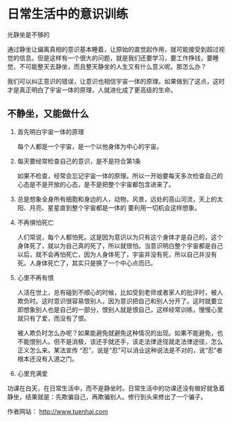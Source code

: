 # 日常生活中的意识训练

光静坐是不够的

通过静坐让偏离真相的意识基本睡着，让原始的直觉起作用，就可能接受到超过视觉的信息。但是这样有一个很大的问题，就是我们还要学习，要工作挣钱，要睡觉，不可能整天去静坐，而且整天静坐的人生又有什么意义呢。那怎么办？

我们可以纠正意识的错误，让意识也相信宇宙一体的原理。如果做到了这点，这时才是真正明白了宇宙一体的原理，人就进化成了更高级的生命。

## 不静坐，又能做什么

1. 首先明白宇宙一体的原理

    每个人都是一个宇宙，是一个以他身体为中心的宇宙。

2. 每天要经常检查自己的意识，是不是符合第1条

    如果不检查，经常会忘记宇宙一体的原理。所以一开始要每天多次检查自己的心态是不是开放的心态，是不是把整个宇宙都包含进来了。

3. 总是想象全身所有细胞和身边的人，动物，风景，远处的高山河流，天上的太阳、月亮、星星直到整个宇宙都是一体的
    要利用一切机会这样想象。

4. 不再惧怕死亡

    人们常说，每个人都怕死。这是因为意识以为只有这个身体才是自己的，这个身体死了，就以为自己真的死了，所以就很怕。当意识明白整个宇宙都是自己以后，就不会再怕死亡，因为人身体死了，宇宙并没有死，所以自己并没有死。人身体死亡了，其实只是换了一个中心点而已。

5. 心里不再有恨

    人活在世上，总有碰到不顺心的时候，比如受到老师或者家人的批评时，被人欺负时。这时意识很容易恨别人，因为意识把自己和别人分开了。这时就要立即想象别人也是自己的一部分，恨别人就是恨自己，这样经常训练，慢慢心里就只有了爱，而没有了恨。

    被人欺负时怎么办呢？如果能避免就避免这种情况的出现。如果不能避免，也不能恨别人。但不是消极，该还手就还手，该走法律途径就走法律途径，怎么正义怎么来。某法宣传 “忍”，说是“忍”可以消业这种说法是不对的，说“忍”者根本还没有入道之门。


6. 心里充满爱

功课在白天，在日常生活中，而不是静坐时。日常生活中的功课还没有做好就急着静坐，结果就是：先欺骗自己，再欺骗别人。修行到头来修出了一个骗子。





作者网站： http://www.tuenhai.com
